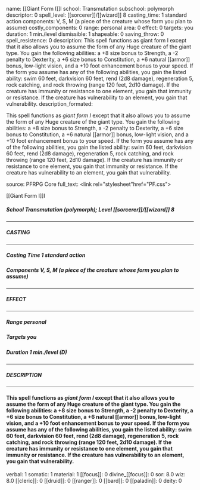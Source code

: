 name: [[Giant Form I]]I
school: Transmutation
subschool: polymorph
descriptor: 0
spell_level: [[sorcerer]]/[[wizard]] 8
casting_time: 1 standard action
components: V, S, M (a piece of the creature whose form you plan to assume)
costly_components: 0
range: personal
area: 0
effect: 0
targets: you
duration: 1 min./level
dismissible: 1
shapeable: 0
saving_throw: 0
spell_resistence: 0
description: This spell functions as giant form I except that it also allows you to assume the form of any Huge creature of the giant type. You gain the following abilities: a +8 size bonus to Strength, a -2 penalty to Dexterity, a +6 size bonus to Constitution, a +6 natural [[armor]] bonus, low-light vision, and a +10 foot enhancement bonus to your speed. If the form you assume has any of the following abilities, you gain the listed ability: swim 60 feet, darkvision 60 feet, rend (2d8 damage), regeneration 5, rock catching, and rock throwing (range 120 feet, 2d10 damage). If the creature has immunity or resistance to one element, you gain that immunity or resistance. If the creature has vulnerability to an element, you gain that vulnerability.
description_formated: <p>This spell functions as <i>giant form I</i> except that it also allows you to assume the form of any Huge creature of the giant type. You gain the following abilities: a +8 size bonus to Strength, a -2 penalty to Dexterity, a +6 size bonus to Constitution, a +6 natural [[armor]] bonus, low-light vision, and a +10 foot enhancement bonus to your speed. If the form you assume has any of the following abilities, you gain the listed ability: swim 60 feet, darkvision 60 feet, rend (2d8 damage), regeneration 5, rock catching, and rock throwing (range 120 feet, 2d10 damage). If the creature has immunity or resistance to one element, you gain that immunity or resistance. If the creature has vulnerability to an element, you gain that vulnerability.</p>
source: PFRPG Core
full_text: <link rel="stylesheet"href="PF.css"><div class="heading"><p class="alignleft">[[Giant Form I]]I</p><div style="clear: both;"></div></div><div><h5><b>School </b>Transmutation (polymorph); <b>Level </b>[[sorcerer]]/[[wizard]] 8</h5></div><hr/><div><h5><b>CASTING</b></h5></div><hr/><div><h5><b>Casting Time </b>1 standard action</h5><h5><b>Components </b>V, S, M (a piece of the creature whose form you plan to assume)</h5></div><hr/><div><h5><b>EFFECT</b></h5></div><hr/><div><h5><b>Range </b>personal</h5><h5><b>Targets </b>you</h5><h5><b>Duration </b>1 min./level (D)</h5></div><hr/><div><h5><b>DESCRIPTION</b></h5></div><hr/><div><h4><p>This spell functions as <i>giant form I</i> except that it also allows you to assume the form of any Huge creature of the giant type. You gain the following abilities: a +8 size bonus to Strength, a -2 penalty to Dexterity, a +6 size bonus to Constitution, a +6 natural [[armor]] bonus, low-light vision, and a +10 foot enhancement bonus to your speed. If the form you assume has any of the following abilities, you gain the listed ability: swim 60 feet, darkvision 60 feet, rend (2d8 damage), regeneration 5, rock catching, and rock throwing (range 120 feet, 2d10 damage). If the creature has immunity or resistance to one element, you gain that immunity or resistance. If the creature has vulnerability to an element, you gain that vulnerability.</p></h4></div>
verbal: 1
somatic: 1
material: 1
[[focus]]: 0
divine_[[focus]]: 0
sor: 8.0
wiz: 8.0
[[cleric]]: 0
[[druid]]: 0
[[ranger]]: 0
[[bard]]: 0
[[paladin]]: 0
deity: 0
